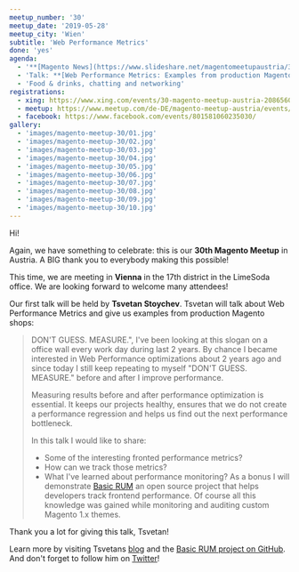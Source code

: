 ```yaml
---
meetup_number: '30'
meetup_date: '2019-05-28'
meetup_city: 'Wien'
subtitle: 'Web Performance Metrics'
done: 'yes'
agenda:
  - '**[Magento News](https://www.slideshare.net/magentomeetupaustria/30-magento-meetup-austria-news)** by Anna Völkl and Matthias Glitzner-Zeis'
  - 'Talk: **[Web Performance Metrics: Examples from production Magento shops](https://prezi.com/p/on4d28evtzph/dont-guess-measure/)** by Tsvetan Stoychev (English)'
  - 'Food & drinks, chatting and networking'
registrations:
  - xing: https://www.xing.com/events/30-magento-meetup-austria-2086560
  - meetup: https://www.meetup.com/de-DE/magento-meetup-austria/events/260568282/
  - facebook: https://www.facebook.com/events/801581060235030/
gallery:
  - 'images/magento-meetup-30/01.jpg'
  - 'images/magento-meetup-30/02.jpg'
  - 'images/magento-meetup-30/03.jpg'
  - 'images/magento-meetup-30/04.jpg'
  - 'images/magento-meetup-30/05.jpg'
  - 'images/magento-meetup-30/06.jpg'
  - 'images/magento-meetup-30/07.jpg'
  - 'images/magento-meetup-30/08.jpg'
  - 'images/magento-meetup-30/09.jpg'
  - 'images/magento-meetup-30/10.jpg'
---
```


Hi!

Again, we have something to celebrate: this is our **30th Magento Meetup** in Austria. A BIG thank you to everybody
making this possible!

This time, we are meeting in **Vienna** in the 17th district in the LimeSoda office. We are looking forward to welcome
many attendees!

Our first talk will be held by **Tsvetan Stoychev**. Tsvetan will talk about Web Performance Metrics and give us
examples from production Magento shops:

> DON'T GUESS. MEASURE.", I've been looking at this slogan on a office wall every work day during last 2 years. By
> chance I became interested in Web Performance optimizations about 2 years ago and since today I still keep repeating
> to myself "DON'T GUESS. MEASURE." before and after I improve performance.
> 
> Measuring results before and after performance optimization is essential. It keeps our projects healthy, ensures
> that we do not create a performance regression and helps us find out the next performance bottleneck.
> 
> In this talk I would like to share:
> 
> * Some of the interesting fronted performance metrics?
> * How can we track those metrics?
> * What I've learned about performance monitoring? As a bonus I will demonstrate
>   [Basic RUM](https://github.com/basicrum/backoffice) an open source project that helps developers track frontend
>   performance. Of course all this knowledge was gained while monitoring and auditing custom Magento 1.x themes.

Thank you a lot for giving this talk, Tsvetan!

Learn more by visiting Tsvetans [blog](https://www.revampix.com/) and the
[Basic RUM project on GitHub](https://github.com/basicrum/backoffice). And don't forget to follow him on
[Twitter](https://twitter.com/ceckoslab)!

